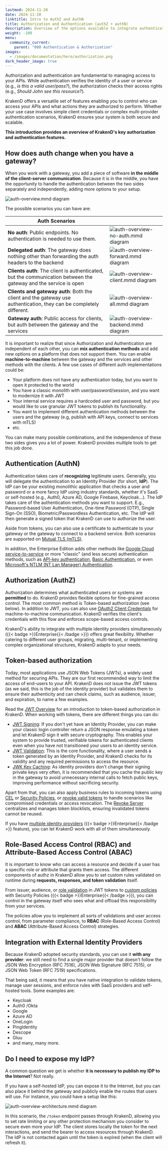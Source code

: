 ```yaml
---
lastmod: 2024-11-20
date: 2024-11-20
linktitle: Intro to AuthZ and AuthN
title: Authorization and Authentication (authZ + authN)
description: Overview of the options available to integrate authentication and authorization services with KrakenD API Gateway for secure access control to your APIs
weight: -100
menu:
  community_current:
    parent: "080 Authentication & Authorization"
images:
  - /images/documentation/hero/authorization.png
dark_header_image: true
---
```

Authorization and authentication are fundamental to managing access to your APIs. While authentication verifies the identity of a user or service (e.g., *is this a valid user/pass?*), the authorization checks their access rights (e.g., *Should John see this resource?*).

KrakenD offers a versatile set of features enabling you to control who can access your APIs and what actions they are authorized to perform. Whether your use case involves simple client credentials or complex multi-provider authentication scenarios, KrakenD ensures your system is both secure and scalable.

**This introduction provides an overview of KrakenD's key authorization and authentication features.**

## How does auth change when you have a gateway?
When you work with a gateway, you add a piece of software **in the middle of the client-server communication**. Because it is in the middle, you have the opportunity to handle the authentication between the two sides separately and independently, adding more options to your setup.

![auth-overview.mmd diagram](/images/documentation/diagrams/auth-overview.mmd.svg)

The possible scenarios you can have are:

| Auth Scenarios |   |
|---|---|
| **No auth**: Public endpoints. No authentication is needed to use them. | ![auth-overview-no-auth.mmd diagram](/images/documentation/diagrams/auth-overview-no-auth.mmd.svg) |
| **Delegated auth**: The gateway does nothing other than forwarding the auth headers to the backend | ![auth-overview-forward.mmd diagram](/images/documentation/diagrams/auth-overview-forward.mmd.svg) |
| **Clients auth**: The client is authenticated, but the communication between the gateway and the service is open | ![auth-overview-client.mmd diagram](/images/documentation/diagrams/auth-overview-client.mmd.svg) |
| **Clients and gateway auth**: Both the client and the gateway use authentication, they can be completely different. | ![auth-overview-all.mmd diagram](/images/documentation/diagrams/auth-overview-all.mmd.svg) |
| **Gateway auth**: Public access for clients, but auth between the gateway and the services | ![auth-overview-backend.mmd diagram](/images/documentation/diagrams/auth-overview-backend.mmd.svg) |


It is important to realize that since Authorization and Authentication are independent of each other, you can **mix authentication methods** and add new options on a platform that does not support them. You can enable **machine-to-machine** between the gateway and the services and other methods with the clients. A few use cases of different auth implementations could be:

- Your platform does not have any authentication today, but you want to open it protected to the world
- You have a classic monolith with user/password/session, and you want to modernize it with JWT
- Your internal service requires a hardcoded user and password, but you would like to use granular JWT tokens to publish its functionality.
- You want to implement different authentication methods between the users and the gateway (e.g, publish with API keys, connect to services with mTLS)
- etc.

You can make many possible combinations, and the independence of these two sides gives you a lot of power. KrakenD provides multiple tools to get this job done.

## Authentication (AuthN)
Authentication takes care of **recognizing** legitimate users. Generally, you will delegate the authentication to an Identity Provider (for short, **IdP**). The IdP can be your existing monolithic application that checks a user and password or a more fancy IdP using industry standards, whether it's SaaS or self-hosted (e.g., Auth0, Azure AD, Google Firebase, Keycloak...). The IdP takes care of the authentication methods you want to support. E.g., Password-based User Authentication, One-time Password (OTP), Single Sign-On (SSO), Biometric/Passwordless Authentication, etc. The IdP will then generate a signed token that KrakenD can use to authorize the user.

Aside from tokens, you can also use a certificate to authenticate to your gateway or the gateway to connect to a backend service. Both scenarios are supported on [Mutual TLS (mTLS)](/docs/authorization/mutual-authentication/).

In addition, the Enterprise Edition adds other methods like [Google Cloud service-to-service](/docs/enterprise/authentication/gcloud/) or more "classic" (and less secure) authentication methods, such as [API-key authentication](/docs/enterprise/authentication/api-keys/), [Basic Authentication](/docs/enterprise/authentication/basic-authentication/), or even [Microsoft's NTLM (NT Lan Manager) Authentication](/docs/enterprise/authentication/ntlm/).

## Authorization (AuthZ)
Authorization determines what authenticated users or systems are **permitted** to do. KrakenD provides flexible options for fine-grained access control. The most common method is Token-based authorization (see below). In addition to JWT, you can also use [OAuth2 Client Credentials](/docs/enterprise/authorization/client-credentials/) for machine-to-machine communication. KrakenD verifies the client's credentials with this flow and enforces scope-based access controls.

KrakenD's ability to integrate with multiple identity providers simultaneously ({{< badge >}}Enterprise{{< /badge >}}) offers great flexibility. Whether catering to different user groups, migrating, multi-tenant, or implementing complex organizational structures, KrakenD adapts to your needs.

## Token-based authorization
Today, most applications use JSON Web Tokens (JWTs), a widely used method for securing APIs. They are our first recommended way to limit the access of end-users to your API. KrakenD does not issue the JWT tokens (as we said, this is the job of the identity provider) but validates them to ensure their authenticity and can check claims, such as audience, issuer, and expiration, to name a few examples.

Read the [JWT Overview](/docs/authorization/jwt-overview/) for an introduction to token-based authorization in KrakenD. When working with tokens, there are different things you can do:

- [JWT Signing](/docs/authorization/jwt-signing/): If you don't yet have an Identity Provider, you can make your classic login controller return a JSON response emulating a token and let KrakenD sign it with secure cryptography. This enables your system to provide trusted, verifiable tokens for authenticated clients even when you have not transitioned your users to an identity service.
- [JWT Validation](/docs/authorization/jwt-validation/): This is the core functionality, where a user sends a token generated by an Identity Provider, and KrakenD checks for its validity and any required permissions to access the resource.
- [JWK Key Caching](/docs/authorization/jwk-caching/): As identity providers don't change their signing private keys very often, it is recommended that you cache the public key in the gateway to avoid unnecessary internal calls to fetch public keys, improving performance without sacrificing security.

Apart from that, you can also apply business rules to incoming tokens using [CEL](/docs/endpoints/common-expression-language-cel/) or [Security Policies](/docs/enterprise/security-policies/), or [revoke valid tokens](/docs/authorization/revoking-tokens/) to handle scenarios like compromised credentials or access revocation. The [Revoke Server](/docs/enterprise/authentication/revoke-server/) centralizes and manages token blocklists, ensuring invalidated tokens cannot be reused.

If you have [multiple identity providers](/docs/enterprise/authentication/multiple-identity-providers/) ({{< badge >}}Enterprise{{< /badge >}} feature), you can let KrakenD work with all of them simultaneously.

## Role-Based Access Control (RBAC) and Attribute-Based Access Control (ABAC)
It is important to know who can access a resource and decide if a user has a specific role or attribute that grants them access. The different components of authz in KrakenD allow you to set custom rules validated on runtime during **requests, responses, and token validation** itself.

From issuer, audience, or [role validation](/docs/authorization/jwt-validation/#roles) in JWT tokens to [custom policies](/docs/enterprise/security-policies/) with Security Policies ({{< badge >}}Enterprise{{< /badge >}}), you can control in the gateway itself who sees what and offload this responsibility from your services.

The policies allow you to implement all sorts of validations and user access control, from parameter compliance, to **RBAC** (Role-Based Access Control) and **ABAC** (Attribute-Based Access Control) strategies.

## Integration with External Identity Providers

Because KrakenD adopted security standards, you can use it **with any provider**: we still need to find a single major provider that doesn't follow the JSON Web Encryption (RFC 7516), JSON Web Signature (RFC 7515), or JSON Web Token (RFC 7519) specifications.

That being said, it means that you have native integration to validate tokens, manage user sessions, and enforce rules with SaaS providers and self-hosted tools. Some examples are:

- Keycloak
- Auth0 /Okta
- Google
- Azure AD
- OneLogin
- PingIdentity
- Descope
- Gluu
- and many, many more.

## Do I need to expose my IdP?
A common question we get is whether **it is necessary to publish my IDP to the Internet**? Not really.

If you have a self-hosted IdP, you can expose it to the Internet, but you can also place it behind the gateway and publicly enable the routes that users will use. For instance, you could have a setup like this:

![auth-overview-architecture.mmd diagram](/images/documentation/diagrams/auth-overview-architecture.mmd.svg)

In this scenario, the `/token` endpoint passes through KrakenD, allowing you to set rate limiting or any other protection mechanism you consider to secure even more your IdP. The client stores locally the token for the next interactions, and send the bearer to access resources through KrakenD. The IdP is not contacted again until the token is expired (when the client will refresh it).